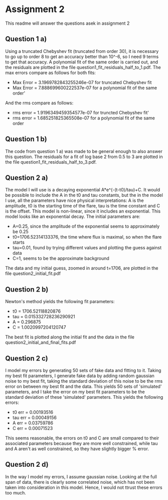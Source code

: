 # Assignment 2

This readme will answer the questions asek in assignment 2

## Question 1 a)

Using a truncated Chebyshev fit (truncated from order 30), it is necessary to go up to order 8 to get an accuracy
better than 10^-6, so I need 9 terms to get that accuracy. A polynomial fit of the same order is carried out, and
the residuals are plotted in the file question1_fit_residuals_half_to_1.pdf. The max errors compare as follows for
both fits:

* Max Error = 3.1969782843255246e-07 for truncated Chebyshev fit
* Max Error = 7.888699600222537e-07 for a polynomial fit of the same order'

And the rms compare as follows:

* rms error = 1.9196349459354577e-07 for truncted Chebyshev fit'
* rms error = 1.685251825365508e-07 for a polynomial fit of the same order

## Question 1 b)

The code from question 1 a) was made to be general enough to also answer this question. The residuals for a fit
of log base 2 from 0.5 to 3 are plotted in the file question1_fit_residuals_half_to_3.pdf.

## Question 2 a)

The model I will use is a decaying exponential A*e^(-(t-t0)/tau)+C. It would be possible to include the A in the
t0 and tau constants, but the in the model I use, all the parameters have nice physical interpretations: A is the
amplitude, t0 is the starting time of the flare, tau is the time constant and C is the offset. This model is 
non-linear, since it includes an exponential. This model looks like an exponential decay. The initial parameters are:

* A=0.25, since the amplitude of the exponential seems to approximately be 0.25
* t0=1706.52314133376, the time where flux is maximal, so when the flare starts
* tau=0.01, found by trying different values and plotting the guess against data  
* C=1, seems to be the approximate background

The data and my initial guess, zoomed in around t=1706, are plotted in the file question2_initial_fit.pdf

## Question 2 b)

Newton's method yields the following fit parameters:

* t0 = 1706.52118820876
* tau = 0.015332728236290921
* A = 0.296875
* C = 1.0020997204120747

The best fit is plotted along the initial fit and the data in the file question2_initial_and_final_fits.pdf

## Question 2 c)

I model my errors by generating 50 sets of fake data and fitting to it. Taking my best fit parameters, I generate
fake data by adding random gaussian noise to my best fit, taking the standard deviation of this noise to be the 
rms error on between my best fit and the data. This yields 50 sets of 'simulated' parameters, and I take the 
error on my best fit parameters to be the standard deviation of these 'simulated' parameters. This yields the 
following errors:

* t0 err = 0.00193516
* tau err = 0.00049156
* A err = 0.03759786
* C err = 0.00071523

This seems reasonable, the errors on t0 and C are small compared to their associated parameters because they are 
more well constrained, while tau and A aren't as well constrained, so they have slightly bigger % error.

## Question 2 d)

In the way I model my errors, I assume gaussian noise. Looking at the full span of data, there is clearly some
correlated noise, which has not been taken into consideration in this model. Hence, I would not ttrust these
errors too much.
